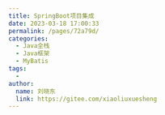 ```yaml
---
title: SpringBoot项目集成
date: 2023-03-18 17:00:33
permalink: /pages/72a79d/
categories:
  - Java全栈
  - Java框架
  - MyBatis
tags:
  - 
author: 
  name: 刘晓东
  link: https://gitee.com/xiaoliuxuesheng
---
```

